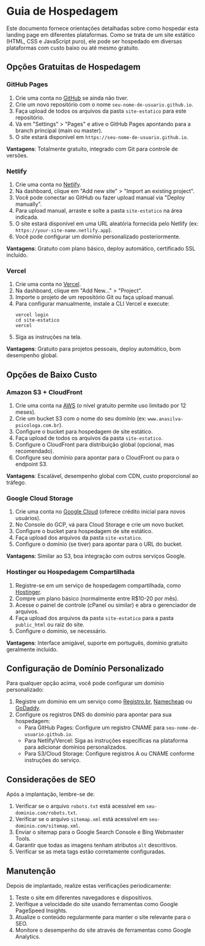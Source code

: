 # Guia de Hospedagem

Este documento fornece orientações detalhadas sobre como hospedar esta landing page em diferentes plataformas. Como se trata de um site estático (HTML, CSS e JavaScript puro), ele pode ser hospedado em diversas plataformas com custo baixo ou até mesmo gratuito.

## Opções Gratuitas de Hospedagem

### GitHub Pages

1. Crie uma conta no [GitHub](https://github.com/) se ainda não tiver.
2. Crie um novo repositório com o nome `seu-nome-de-usuario.github.io`.
3. Faça upload de todos os arquivos da pasta `site-estatico` para este repositório.
4. Vá em "Settings" > "Pages" e ative o GitHub Pages apontando para a branch principal (main ou master).
5. O site estará disponível em `https://seu-nome-de-usuario.github.io`.

**Vantagens**: Totalmente gratuito, integrado com Git para controle de versões.

### Netlify

1. Crie uma conta no [Netlify](https://www.netlify.com/).
2. Na dashboard, clique em "Add new site" > "Import an existing project".
3. Você pode conectar ao GitHub ou fazer upload manual via "Deploy manually".
4. Para upload manual, arraste e solte a pasta `site-estatico` na área indicada.
5. O site estará disponível em uma URL aleatória fornecida pelo Netlify (ex: `https://your-site-name.netlify.app`).
6. Você pode configurar um domínio personalizado posteriormente.

**Vantagens**: Gratuito com plano básico, deploy automático, certificado SSL incluído.

### Vercel

1. Crie uma conta no [Vercel](https://vercel.com/).
2. Na dashboard, clique em "Add New..." > "Project".
3. Importe o projeto de um repositório Git ou faça upload manual.
4. Para configurar manualmente, instale a CLI Vercel e execute:
   ```
   vercel login
   cd site-estatico
   vercel
   ```
5. Siga as instruções na tela.

**Vantagens**: Gratuito para projetos pessoais, deploy automático, bom desempenho global.

## Opções de Baixo Custo

### Amazon S3 + CloudFront

1. Crie uma conta na [AWS](https://aws.amazon.com/) (o nível gratuito permite uso limitado por 12 meses).
2. Crie um bucket S3 com o nome do seu domínio (ex: `www.anasilva-psicologa.com.br`).
3. Configure o bucket para hospedagem de site estático.
4. Faça upload de todos os arquivos da pasta `site-estatico`.
5. Configure o CloudFront para distribuição global (opcional, mas recomendado).
6. Configure seu domínio para apontar para o CloudFront ou para o endpoint S3.

**Vantagens**: Escalável, desempenho global com CDN, custo proporcional ao tráfego.

### Google Cloud Storage

1. Crie uma conta no [Google Cloud](https://cloud.google.com/) (oferece crédito inicial para novos usuários).
2. No Console do GCP, vá para Cloud Storage e crie um novo bucket.
3. Configure o bucket para hospedagem de site estático.
4. Faça upload dos arquivos da pasta `site-estatico`.
5. Configure o domínio (se tiver) para apontar para o URL do bucket.

**Vantagens**: Similar ao S3, boa integração com outros serviços Google.

### Hostinger ou Hospedagem Compartilhada

1. Registre-se em um serviço de hospedagem compartilhada, como [Hostinger](https://www.hostinger.com.br/).
2. Compre um plano básico (normalmente entre R$10-20 por mês).
3. Acesse o painel de controle (cPanel ou similar) e abra o gerenciador de arquivos.
4. Faça upload dos arquivos da pasta `site-estatico` para a pasta `public_html` ou raiz do site.
5. Configure o domínio, se necessário.

**Vantagens**: Interface amigável, suporte em português, domínio gratuito geralmente incluído.

## Configuração de Domínio Personalizado

Para qualquer opção acima, você pode configurar um domínio personalizado:

1. Registre um domínio em um serviço como [Registro.br](https://registro.br/), [Namecheap](https://www.namecheap.com/) ou [GoDaddy](https://www.godaddy.com/).
2. Configure os registros DNS do domínio para apontar para sua hospedagem:
   - Para GitHub Pages: Configure um registro CNAME para `seu-nome-de-usuario.github.io`.
   - Para Netlify/Vercel: Siga as instruções específicas na plataforma para adicionar domínios personalizados.
   - Para S3/Cloud Storage: Configure registros A ou CNAME conforme instruções do serviço.

## Considerações de SEO

Após a implantação, lembre-se de:

1. Verificar se o arquivo `robots.txt` está acessível em `seu-dominio.com/robots.txt`.
2. Verificar se o arquivo `sitemap.xml` está acessível em `seu-dominio.com/sitemap.xml`.
3. Enviar o sitemap para o Google Search Console e Bing Webmaster Tools.
4. Garantir que todas as imagens tenham atributos `alt` descritivos.
5. Verificar se as meta tags estão corretamente configuradas.

## Manutenção

Depois de implantado, realize estas verificações periodicamente:

1. Teste o site em diferentes navegadores e dispositivos.
2. Verifique a velocidade do site usando ferramentas como Google PageSpeed Insights.
3. Atualize o conteúdo regularmente para manter o site relevante para o SEO.
4. Monitore o desempenho do site através de ferramentas como Google Analytics.